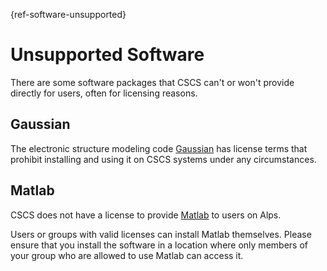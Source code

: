 [](){ref-software-unsupported}
# Unsupported Software

There are some software packages that CSCS can't or won't provide directly for users, often for licensing reasons.

## Gaussian

The electronic structure modeling code [Gaussian](https://gaussian.com/) has license terms that prohibit installing and using it on CSCS systems under any circumstances.

## Matlab

CSCS does not have a license to provide [Matlab](https://www.mathworks.com/products/matlab.html) to users on Alps.

Users or groups with valid licenses can install Matlab themselves.
Please ensure that you install the software in a location where only members of your group who are allowed to use Matlab can access it.
